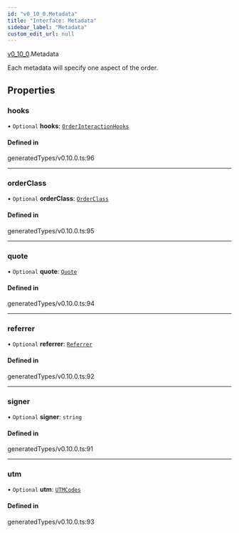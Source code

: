 ```yaml
---
id: "v0_10_0.Metadata"
title: "Interface: Metadata"
sidebar_label: "Metadata"
custom_edit_url: null
---
```


[v0\_10\_0](../namespaces/v0_10_0.md).Metadata

Each metadata will specify one aspect of the order.

## Properties

### hooks

• `Optional` **hooks**: [`OrderInteractionHooks`](v0_10_0.OrderInteractionHooks.md)

#### Defined in

generatedTypes/v0.10.0.ts:96

___

### orderClass

• `Optional` **orderClass**: [`OrderClass`](v0_10_0.OrderClass.md)

#### Defined in

generatedTypes/v0.10.0.ts:95

___

### quote

• `Optional` **quote**: [`Quote`](v0_10_0.Quote.md)

#### Defined in

generatedTypes/v0.10.0.ts:94

___

### referrer

• `Optional` **referrer**: [`Referrer`](v0_10_0.Referrer.md)

#### Defined in

generatedTypes/v0.10.0.ts:92

___

### signer

• `Optional` **signer**: `string`

#### Defined in

generatedTypes/v0.10.0.ts:91

___

### utm

• `Optional` **utm**: [`UTMCodes`](v0_10_0.UTMCodes.md)

#### Defined in

generatedTypes/v0.10.0.ts:93
